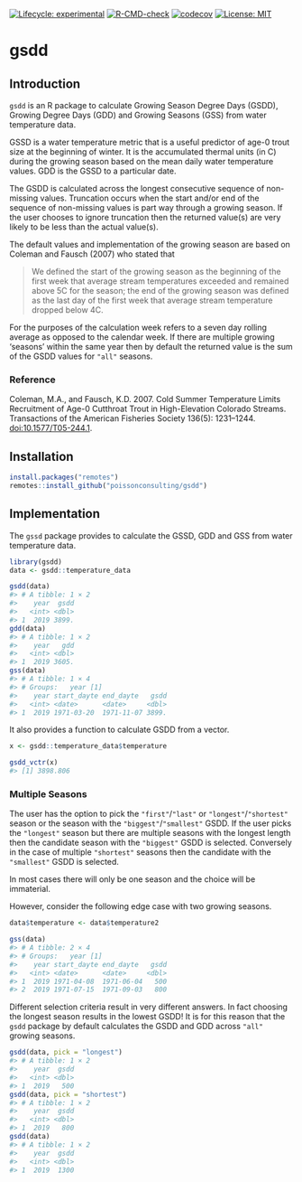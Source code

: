 
<!-- README.md is generated from README.Rmd. Please edit that file -->
<!-- badges: start -->

[![Lifecycle:
experimental](https://img.shields.io/badge/lifecycle-experimental-orange.svg)](https://lifecycle.r-lib.org/articles/stages.html#experimental)
[![R-CMD-check](https://github.com/poissonconsulting/gsdd/actions/workflows/R-CMD-check.yaml/badge.svg)](https://github.com/poissonconsulting/gsdd/actions/workflows/R-CMD-check.yaml)
[![codecov](https://codecov.io/gh/poissonconsulting/gsdd/graph/badge.svg?token=NBymVUEtUc)](https://codecov.io/gh/poissonconsulting/gsdd)
[![License:
MIT](https://img.shields.io/badge/License-MIT-green.svg)](https://opensource.org/licenses/MIT)
<!-- badges: end -->

# gsdd

## Introduction

`gsdd` is an R package to calculate Growing Season Degree Days (GSDD),
Growing Degree Days (GDD) and Growing Seasons (GSS) from water
temperature data.

GSSD is a water temperature metric that is a useful predictor of age-0
trout size at the beginning of winter. It is the accumulated thermal
units (in C) during the growing season based on the mean daily water
temperature values. GDD is the GSSD to a particular date.

The GSDD is calculated across the longest consecutive sequence of
non-missing values. Truncation occurs when the start and/or end of the
sequence of non-missing values is part way through a growing season. If
the user chooses to ignore truncation then the returned value(s) are
very likely to be less than the actual value(s).

The default values and implementation of the growing season are based on
Coleman and Fausch (2007) who stated that

> We defined the start of the growing season as the beginning of the
> first week that average stream temperatures exceeded and remained
> above 5C for the season; the end of the growing season was defined as
> the last day of the first week that average stream temperature dropped
> below 4C.

For the purposes of the calculation week refers to a seven day rolling
average as opposed to the calendar week. If there are multiple growing
‘seasons’ within the same year then by default the returned value is the
sum of the GSDD values for `"all"` seasons.

### Reference

Coleman, M.A., and Fausch, K.D. 2007. Cold Summer Temperature Limits
Recruitment of Age-0 Cutthroat Trout in High-Elevation Colorado Streams.
Transactions of the American Fisheries Society 136(5): 1231–1244.
<doi:10.1577/T05-244.1>.

## Installation

``` r
install.packages("remotes")
remotes::install_github("poissonconsulting/gsdd")
```

## Implementation

The `gssd` package provides to calculate the GSSD, GDD and GSS from
water temperature data.

``` r
library(gsdd)
data <- gsdd::temperature_data

gsdd(data)
#> # A tibble: 1 × 2
#>    year  gsdd
#>   <int> <dbl>
#> 1  2019 3899.
gdd(data)
#> # A tibble: 1 × 2
#>    year   gdd
#>   <int> <dbl>
#> 1  2019 3605.
gss(data)
#> # A tibble: 1 × 4
#> # Groups:   year [1]
#>    year start_dayte end_dayte   gsdd
#>   <int> <date>      <date>     <dbl>
#> 1  2019 1971-03-20  1971-11-07 3899.
```

It also provides a function to calculate GSDD from a vector.

``` r
x <- gsdd::temperature_data$temperature

gsdd_vctr(x)
#> [1] 3898.806
```

### Multiple Seasons

The user has the option to pick the `"first"`/`"last"` or
`"longest"`/`"shortest"` season or the season with the
`"biggest"`/`"smallest"` GSDD. If the user picks the `"longest"` season
but there are multiple seasons with the longest length then the
candidate season with the `"biggest"` GSDD is selected. Conversely in
the case of multiple `"shortest"` seasons then the candidate with the
`"smallest"` GSDD is selected.

In most cases there will only be one season and the choice will be
immaterial.

However, consider the following edge case with two growing seasons.

``` r
data$temperature <- data$temperature2

gss(data)
#> # A tibble: 2 × 4
#> # Groups:   year [1]
#>    year start_dayte end_dayte   gsdd
#>   <int> <date>      <date>     <dbl>
#> 1  2019 1971-04-08  1971-06-04   500
#> 2  2019 1971-07-15  1971-09-03   800
```

Different selection criteria result in very different answers. In fact
choosing the longest season results in the lowest GSDD! It is for this
reason that the `gsdd` package by default calculates the GSDD and GDD
across `"all"` growing seasons.

``` r
gsdd(data, pick = "longest")
#> # A tibble: 1 × 2
#>    year  gsdd
#>   <int> <dbl>
#> 1  2019   500
gsdd(data, pick = "shortest")
#> # A tibble: 1 × 2
#>    year  gsdd
#>   <int> <dbl>
#> 1  2019   800
gsdd(data)
#> # A tibble: 1 × 2
#>    year  gsdd
#>   <int> <dbl>
#> 1  2019  1300
```
